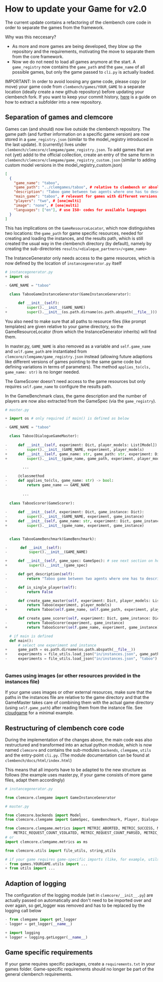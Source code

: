 # How to update your Game for v2.0

The current update contains a refactoring of the clembench core code in order to separate the games from the framework. 

Why was this neccesary? 
- As more and more games are being developed, they blow up the repository and the requirements, motivating the move to separate them from the core framework.
- Now we do not need to load all games anymore at the start. A `game_registry` now contains the `game_path` and the `game_name` of all possible games, but only the game passed to `cli.py` is actually loaded.

IMPORTANT: In order to avoid loosing any game code, please copy (or move) your game code from `clembench/games/YOUR_GAME` to a separate location (ideally create a new github repository) before updating your clembench fork. If you want to keep your commit history, [here](https://docs.github.com/en/get-started/using-git/splitting-a-subfolder-out-into-a-new-repository) is a guide on how to extract a subfolder into a new repository. 

## Separation of games and clemcore
Games can (and should) now live outside the clembench repository. The game path (and further information on a specific game version) are now stored in a `game_registry.json` (similar to the model_registry introduced in the last update). It (currently) lives under `clembench/clemcore/clemgame/game_registry.json`. 
To add games that are not (yet) addd to the official collection, create an entry of the same form in `clembench/clemcore/clemgame/game_registry_custom.json`
(similar to adding custom model versions in the model_registry_custom.json)
```json
[
  {
    "game_name": "taboo",
    "game_path": "../clemgames/taboo", # relative to clembench or absolute 
    "description": "Taboo game between two agents where one has to describe a word for the other to guess.", # copied from GameBenchmark get_description() in master.py
    "main_game": "taboo", # relevant for games with different versions, otherwise same as game_name
    "players": "two", # [one|multi]
    "image": "none", # [one|multi]
    "languages": ["en"], # use ISO- codes for available languages
  }
]
```
This has implications on the `GameResourceLocator`, which now distinguishes two locations: the `game_path` for game specific resources, needed for creating and loading the instances, and the results path, which is still created the usual way in the clembench directory (by default), namely by creating the sub-directories `results/<dialogue_partners>/<game_name>`

The InstanceGenerator only needs access to the game resources, which is now defined by the location of `instancegenerator.py` itself
```python
# instancegenerator.py
+ import os

- GAME_NAME = "taboo"

  class TabooGameInstanceGenerator(GameInstanceGenerator):

      def __init__(self):
-         super().__init__(GAME_NAME)
+         super().__init__(os.path.dirname(os.path.abspath(__file__)))

```
You also need to make sure that all paths to resource files (like prompt templates) 
are given relative to your game directory, so the GameResourceLocator 
(from which the InstanceGenerator inherits) will find them.

In master.py, `GAME_NAME` is also removed as a variable and `self.game_name` and `self.game_path` are instantiated from `clemcore/clemgame/game_registry.json` instead (allowing future adaptions like different versions of games pointing to the same game code but defining variations in terms of parameters). 
The method `applies_to(cls, game_name: str)` is no longer needed.


The GameScorer doesn't need access to the game resources but only requires `self.game_name` to configure the results path.

In the GameBenchmark class, the game description and the number of players are now also extracted from the GameSpec (via the `game_registry`).
```python
# master.py

+ import os # only required if main() is defined as below

- GAME_NAME = "taboo"

  class Taboo(DialogueGameMaster):
    
-     def __init__(self, experiment: Dict, player_models: List[Model]):
-         super().__init__(GAME_NAME, experiment, player_models)
+     def __init__(self, game_name: str, game_path: str, experiment: Dict, player_models: List[Model]):
+         super().__init__(game_name, game_path, experiment, player_models)

        ...

-     @classmethod
-     def applies_to(cls, game_name: str) -> bool:
-         return game_name == GAME_NAME
  
        ...
        
  class TabooScorer(GameScorer):
    
-     def __init__(self, experiment: Dict, game_instance: Dict):
-         super().__init__(GAME_NAME, experiment, game_instance)
+     def __init__(self, game_name: str, experiment: Dict, game_instance: Dict):
+         super().__init__(game_name, experiment, game_instance)

    
  class TabooGameBenchmark(GameBenchmark):

-      def __init__(self):
-          super().__init__(GAME_NAME)

+     def __init__(self, game_spec: GameSpec): # see next section on how to import GameSpec
+          super().__init__(game_spec)

-     def get_description(self):
-         return "Taboo game between two agents where one has to describe a word for the other to guess."

-     def is_single_player(self):
-         return False

      def create_game_master(self, experiment: Dict, player_models: List[Model]) -> DialogueGameMaster:
-         return Taboo(experiment, player_models)
+         return Taboo(self.game_name, self.game_path, experiment, player_models)

      def create_game_scorer(self, experiment: Dict, game_instance: Dict) -> GameScorer:
-         return TabooScorer(experiment, game_instance)
+         return TabooScorer(self.game_name, experiment, game_instance)     

  # if main is defined
  def main(): 
      # select one experiment and instance
+     game_path = os.path.dirname(os.path.abspath(__file__))
+     experiments = file_utils.load_json("in/instances.json", game_path)
-     experiments = file_utils.load_json("in/instances.json", "taboo")
    
```
### Games using images (or other resources provided in the instances file)
If your game uses images or other external resources, make sure that the paths in the instances file are relative to the game directory and that the GameMaster takes care of combining them with the actual game directory (using `self.game_path`) after reading them from the instance file.
See [cloudgame](https://github.com/clp-research/clemgames/tree/main/cloudgame) for a minimal example. 

## Restructuring of clembench core code

During the implementation of the changes above, the main code was also restructured and transformed into an actual python module, which is now named `clemcore` and contains the sub-modules `backends`, `clemgame`, `utils` and the entry-point `cli.py`. (The module documentation can be found at `clembench/docs/html/index.html`)

This means that all imports have to be adapted to the new structure as follows (the example uses master.py, if your game consists of more game files, adapt them accordingly)


```python
# instancegenerator.py

from clemcore.clemgame import GameInstanceGenerator

```

```python
# master.py

from clemcore.backends import Model
from clemcore.clemgame import GameSpec, GameBenchmark, Player, DialogueGameMaster, GameScorer

from clemcore.clemgame.metrics import METRIC_ABORTED, METRIC_SUCCESS, METRIC_LOSE, METRIC_REQUEST_COUNT, \
    METRIC_REQUEST_COUNT_VIOLATED, METRIC_REQUEST_COUNT_PARSED, METRIC_REQUEST_SUCCESS, BENCH_SCORE
# or 
import clemcore.clemgame.metrics as ms

from clemcore.utils import file_utils, string_utils

# if your game requires game-specific imports (like, for example, utils.py), change them to be relative to your game folder  
- from games.YOURGAME.utils import ...
+ from utils import ...

```

## Adaption of logging

The configuration of the logging module (set in `clemcore/__init__.py`) 
are actually passed on automatically and don't need to be imported over 
and over again, so get_logger was removed and has to be replaced by 
the logging call below

```python
- from clemgame import get_logger
- logger = get_logger(__name__)

+ import logging
+ logger = logging.getLogger(__name__)
```

## Game specific requirements
If your game requires specific packages, create a `requirements.txt` in your games folder. Game-specific requirements should no longer be part of the general clembench requirements.
